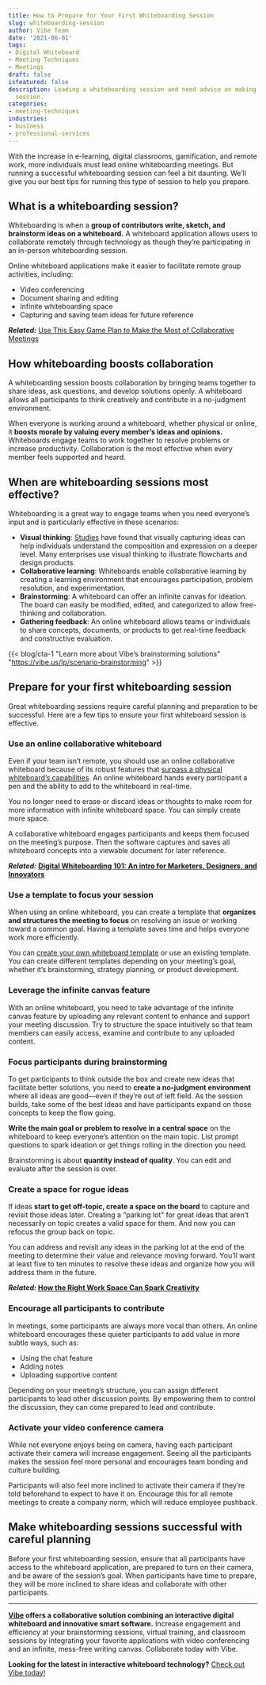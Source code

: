 ```yaml
---
title: How to Prepare for Your First Whiteboarding Session
slug: whiteboarding-session
author: Vibe Team
date: '2021-06-01'
tags:
- Digital Whiteboard
- Meeting Techniques
- Meetings
draft: false
isfeatured: false
description: Leading a whiteboarding session and need advice on making it a success? Read our best tips for your first whiteboarding
  session.
categories:
- meeting-techniques
industries:
- business
- professional-services
---
```


With the increase in e-learning, digital classrooms, gamification, and remote work, more individuals must lead online whiteboarding meetings. But running a successful whiteboarding session can feel a bit daunting. We’ll give you our best tips for running this type of session to help you prepare.

## **What is a whiteboarding session?**

Whiteboarding is when a **group of contributors write, sketch, and brainstorm ideas on a whiteboard.** A whiteboard application allows users to collaborate remotely through technology as though they’re participating in an in-person whiteboarding session.

Online whiteboard applications make it easier to facilitate remote group activities, including:

- Video conferencing
- Document sharing and editing
- Infinite whiteboarding space
- Capturing and saving team ideas for future reference

***Related:*** [Use This Easy Game Plan to Make the Most of Collaborative Meetings](https://vibe.us/blog/collaborative-meetings-plan/)

## **How whiteboarding boosts collaboration**

A whiteboarding session boosts collaboration by bringing teams together to share ideas, ask questions, and develop solutions openly. A whiteboard allows all participants to think creatively and contribute in a no-judgment environment. 

When everyone is working around a whiteboard, whether physical or online, it **boosts morale by valuing every member’s ideas and opinions.** Whiteboards engage teams to work together to resolve problems or increase productivity. Collaboration is the most effective when every member feels supported and heard.

## **When are whiteboarding sessions most effective?**

Whiteboarding is a great way to engage teams when you need everyone’s input and is particularly effective in these scenarios:

- **Visual thinking**: [Studies](https://www.wsj.com/articles/SB10001424052748704631504575531932754922518?utm_source=zapier.com&utm_medium=referral&utm_campaign=zapier) have found that visually capturing ideas can help individuals understand the composition and expression on a deeper level. Many enterprises use visual thinking to illustrate flowcharts and design products.
- **Collaborative learning**: Whiteboards enable collaborative learning by creating a learning environment that encourages participation, problem resolution, and experimentation.
- **Brainstorming**: A whiteboard can offer an infinite canvas for ideation. The board can easily be modified, edited, and categorized to allow free-thinking and collaboration.
- **Gathering feedback**: An online whiteboard allows teams or individuals to share concepts, documents, or products to get real-time feedback and constructive evaluation.

{{< blog/cta-1 "Learn more about Vibe’s brainstorming solutions" "https://vibe.us/lp/scenario-brainstorming" >}}

## **Prepare for your first whiteboarding session**

Great whiteboarding sessions require careful planning and preparation to be successful. Here are a few tips to ensure your first whiteboard session is effective.

### **Use an online collaborative whiteboard**

Even if your team isn’t remote, you should use an online collaborative whiteboard because of its robust features that [surpass a physical whiteboard’s capabilities](https://vibe.us/blog/6-reasons-why-the-standard-whiteboard-is-becoming-obsolete/). An online whiteboard hands every participant a pen and the ability to add to the whiteboard in real-time. 

You no longer need to erase or discard ideas or thoughts to make room for more information with infinite whiteboard space. You can simply create more space. 

A collaborative whiteboard engages participants and keeps them focused on the meeting’s purpose. Then the software captures and saves all whiteboard concepts into a viewable document for later reference.

***Related:*** **[Digital Whiteboarding 101: An intro for Marketers, Designers, and Innovators](https://vibe.us/blog/whiteboarding-101-an-introduction-for-marketers-designers-and-innovators/)**

### **Use a template to focus your session**

When using an online whiteboard, you can create a template that **organizes and structures the meeting to focus** on resolving an issue or working toward a common goal. Having a template saves time and helps everyone work more efficiently.

You can [create your own whiteboard template](https://vibe.us/software/) or use an existing template. You can create different templates depending on your meeting’s goal, whether it’s brainstorming, strategy planning, or product development.

### **Leverage the infinite canvas feature**

With an online whiteboard, you need to take advantage of the infinite canvas feature by uploading any relevant content to enhance and support your meeting discussion. Try to structure the space intuitively so that team members can easily access, examine and contribute to any uploaded content.

### **Focus participants during brainstorming**

To get participants to think outside the box and create new ideas that facilitate better solutions, you need to **create a no-judgment environment** where all ideas are good—even if they’re out of left field. As the session builds, take some of the best ideas and have participants expand on those concepts to keep the flow going.

**Write the main goal or problem to resolve in a central space** on the whiteboard to keep everyone’s attention on the main topic. List prompt questions to spark ideation or get things rolling in the direction you need.

Brainstorming is about **quantity instead of quality**. You can edit and evaluate after the session is over. 

### **Create a space for rogue ideas**

If ideas **start to get off-topic, create a space on the board** to capture and revisit those ideas later. Creating a “parking lot” for great ideas that aren’t necessarily on topic creates a valid space for them. And now you can refocus the group back on topic.

You can address and revisit any ideas in the parking lot at the end of the meeting to determine their value and relevance moving forward. You’ll want at least five to ten minutes to resolve these ideas and organize how you will address them in the future.

***Related:* [How the Right Work Space Can Spark Creativity](https://vibe.us/blog/how-the-right-work-space-can-spark-creativity/)**

### **Encourage all participants to contribute**

In meetings, some participants are always more vocal than others. An online whiteboard encourages these quieter participants to add value in more subtle ways, such as:

- Using the chat feature
- Adding notes
- Uploading supportive content

Depending on your meeting’s structure, you can assign different participants to lead other discussion points. By empowering them to control the discussion, they can come prepared to lead and contribute.

### **Activate your video conference camera**

While not everyone enjoys being on camera, having each participant activate their camera will increase engagement. Seeing all the participants makes the session feel more personal and encourages team bonding and culture building.

Participants will also feel more inclined to activate their camera if they’re told beforehand to expect to have it on. Encourage this for all remote meetings to create a company norm, which will reduce employee pushback.

## **Make whiteboarding sessions successful with careful planning**

Before your first whiteboarding session, ensure that all participants have access to the whiteboard application, are prepared to turn on their camera, and be aware of the session’s goal. When participants have time to prepare, they will be more inclined to share ideas and collaborate with other participants.



---

**[Vibe](https://vibe.us/) offers a collaborative solution combining an interactive digital whiteboard and innovative smart software.** Increase engagement and efficiency at your brainstorming sessions, virtual training, and classroom sessions by integrating your favorite applications with video conferencing and an infinite, mess-free writing canvas. Collaborate today with Vibe.

**Looking for the latest in interactive whiteboard technology?** [Check out Vibe today!](https://vibe.us/order/)
